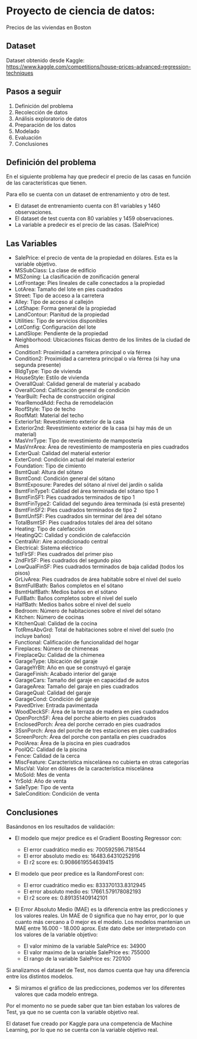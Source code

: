 # Proyecto de ciencia de datos:
Precios de las viviendas en Boston

## Dataset
Dataset obtenido desde Kaggle: https://www.kaggle.com/competitions/house-prices-advanced-regression-techniques

## Pasos a seguir
1. Definición del problema
2. Recolección de datos
3. Análisis exploratorio de datos
4. Preparación de los datos
5. Modelado
6. Evaluación
7. Conclusiones

## Definición del problema

En el siguiente problema hay que predecir el precio de las casas en función de las características que tienen. 

Para ello se cuenta con un dataset de entrenamiento y otro de test. 
- El dataset de entrenamiento cuenta con 81 variables y 1460 observaciones. 
- El dataset de test cuenta con 80 variables y 1459 observaciones. 
- La variable a predecir es el precio de las casas. (SalePrice)

## Las Variables

- SalePrice: el precio de venta de la propiedad en dólares. Esta es la variable objetivo.
- MSSubClass: La clase de edificio
- MSZoning: La clasificación de zonificación general
- LotFrontage: Pies lineales de calle conectados a la propiedad
- LotArea: Tamaño del lote en pies cuadrados
- Street: Tipo de acceso a la carretera
- Alley: Tipo de acceso al callejón
- LotShape: Forma general de la propiedad
- LandContour: Planitud de la propiedad
- Utilities: Tipo de servicios disponibles
- LotConfig: Configuración del lote
- LandSlope: Pendiente de la propiedad
- Neighborhood: Ubicaciones físicas dentro de los límites de la ciudad de Ames
- Condition1: Proximidad a carretera principal o vía férrea
- Condition2: Proximidad a carretera principal o vía férrea (si hay una segunda presente)
- BldgType: Tipo de vivienda
- HouseStyle: Estilo de vivienda
- OverallQual: Calidad general de material y acabado
- OverallCond: Calificación general de condición
- YearBuilt: Fecha de construcción original
- YearRemodAdd: Fecha de remodelación
- RoofStyle: Tipo de techo
- RoofMatl: Material del techo
- Exterior1st: Revestimiento exterior de la casa
- Exterior2nd: Revestimiento exterior de la casa (si hay más de un material)
- MasVnrType: Tipo de revestimiento de mampostería
- MasVnrArea: Área de revestimiento de mampostería en pies cuadrados
- ExterQual: Calidad del material exterior
- ExterCond: Condición actual del material exterior
- Foundation: Tipo de cimiento
- BsmtQual: Altura del sótano
- BsmtCond: Condición general del sótano
- BsmtExposure: Paredes del sótano al nivel del jardín o salida
- BsmtFinType1: Calidad del área terminada del sótano tipo 1
- BsmtFinSF1: Pies cuadrados terminados de tipo 1
- BsmtFinType2: Calidad del segundo área terminada (si está presente)
- BsmtFinSF2: Pies cuadrados terminados de tipo 2
- BsmtUnfSF: Pies cuadrados sin terminar del área del sótano
- TotalBsmtSF: Pies cuadrados totales del área del sótano
- Heating: Tipo de calefacción
- HeatingQC: Calidad y condición de calefacción
- CentralAir: Aire acondicionado central
- Electrical: Sistema eléctrico
- 1stFlrSF: Pies cuadrados del primer piso
- 2ndFlrSF: Pies cuadrados del segundo piso
- LowQualFinSF: Pies cuadrados terminados de baja calidad (todos los pisos)
- GrLivArea: Pies cuadrados de área habitable sobre el nivel del suelo
- BsmtFullBath: Baños completos en el sótano
- BsmtHalfBath: Medios baños en el sótano
- FullBath: Baños completos sobre el nivel del suelo
- HalfBath: Medios baños sobre el nivel del suelo
- Bedroom: Número de habitaciones sobre el nivel del sótano
- Kitchen: Número de cocinas
- KitchenQual: Calidad de la cocina
- TotRmsAbvGrd: Total de habitaciones sobre el nivel del suelo (no incluye baños)
- Functional: Calificación de funcionalidad del hogar
- Fireplaces: Número de chimeneas
- FireplaceQu: Calidad de la chimenea
- GarageType: Ubicación del garaje
- GarageYrBlt: Año en que se construyó el garaje
- GarageFinish: Acabado interior del garaje
- GarageCars: Tamaño del garaje en capacidad de autos
- GarageArea: Tamaño del garaje en pies cuadrados
- GarageQual: Calidad del garaje
- GarageCond: Condición del garaje
- PavedDrive: Entrada pavimentada
- WoodDeckSF: Área de la terraza de madera en pies cuadrados
- OpenPorchSF: Área del porche abierto en pies cuadrados
- EnclosedPorch: Área del porche cerrado en pies cuadrados
- 3SsnPorch: Área del porche de tres estaciones en pies cuadrados
- ScreenPorch: Área del porche con pantalla en pies cuadrados
- PoolArea: Área de la piscina en pies cuadrados
- PoolQC: Calidad de la piscina
- Fence: Calidad de la cerca
- MiscFeature: Característica miscelánea no cubierta en otras categorías
- MiscVal: Valor en dólares de la característica miscelánea
- MoSold: Mes de venta
- YrSold: Año de venta
- SaleType: Tipo de venta
- SaleCondition: Condición de venta

## Conclusiones

Basándonos en los resultados de validación:

* El modelo que mejor predice es el Gradient Boosting Regressor con:
    - El error cuadrático medio es: 700592596.7181544
    - El error absoluto medio es: 16483.64310252916
    - El r2 score es: 0.9086619554639415
    
* El modelo que peor predice es la RandomForest con:
    - El error cuadrático medio es: 833370133.8312945
    - El error absoluto medio es: 17661.579178082193
    - El r2 score es: 0.891351409142101


* El Error Absoluto Medio (MAE) es la diferencia entre las predicciones y los valores reales. Un MAE de 0 significa que no hay error, por lo que cuanto más cercano a 0 mejor es el modelo. Los modelos mantenian un MAE entre 16.000 - 18.000 aprox. Este dato debe ser interpretado con los valores de la variable objetivo:

    - El valor minimo de la variable SalePrice es: 34900
    - El valor maximo de la variable SalePrice es: 755000
    - El rango de la variable SalePrice es: 720100

Si analizamos el dataset de Test, nos damos cuenta que hay una diferencia entre los distintos modelos.
- Si miramos el gráfico de las predicciones, podemos ver los diferentes valores que cada modelo entrega.

Por el momento no se puede saber que tan bien estaban los valores de Test, ya que no se cuenta con la variable objetivo real.

El dataset fue creado por Kaggle para una competencia de Machine Learning, por lo que no se cuenta con la variable objetivo real.